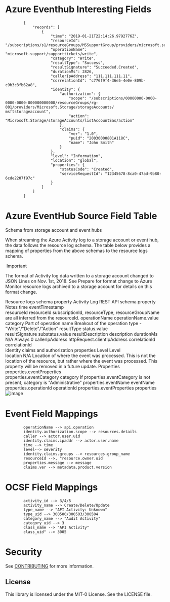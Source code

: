 # Azure Eventhub Interesting Fields

            {
                "records": [
                    {
                        "time": "2019-01-21T22:14:26.9792776Z",
                        "resourceId": "/subscriptions/s1/resourceGroups/MSSupportGroup/providers/microsoft.support/supporttickets/123456112305841",
                        "operationName": "microsoft.support/supporttickets/write",
                        "category": "Write",
                        "resultType": "Success",
                        "resultSignature": "Succeeded.Created",
                        "durationMs": 2826,
                        "callerIpAddress": "111.111.111.11",
                        "correlationId": "c776f9f4-36e5-4e0e-809b-c9b3c3fb62a8",
                        "identity": {
                            "authorization": {
                                "scope": "/subscriptions/00000000-0000-0000-0000-000000000000/resourceGroups/rg-001/providers/Microsoft.Storage/storageAccounts/       msftstorageaccount",
                                "action": "Microsoft.Storage/storageAccounts/listAccountSas/action"
                            },
                            "claims": {
                                "ver": "1.0",
                                "puid": "20030000801A118C",
                                "name": "John Smith"
                            }
                        },
                        "level": "Information",
                        "location": "global",
                        "properties": {
                            "statusCode": "Created",
                            "serviceRequestId": "12345678-8ca0-47ad-9b80-6cde2207f97c"
                        }
                    }
                ]
            }


# Azure EventHub Source Field Table

Schema from storage account and event hubs		
		
When streaming the Azure Activity log to a storage account or event hub, the data follows the resource log schema. The table below provides a mapping of properties from the above schemas to the resource logs schema.		
		
 Important		
		
The format of Activity log data written to a storage account changed to JSON Lines on Nov. 1st, 2018. See Prepare for format change to Azure Monitor resource logs archived to a storage account for details on this format change.		
		
Resource logs schema property	Activity Log REST API schema property	Notes
time	eventTimestamp	
resourceId	resourceId	subscriptionId, resourceType, resourceGroupName are all inferred from the resourceId.
operationName	operationName.value	
category	Part of operation name	Breakout of the operation type - "Write"/"Delete"/"Action"
resultType	status.value	
resultSignature	substatus.value	
resultDescription	description	
durationMs	N/A	Always 0
callerIpAddress	httpRequest.clientIpAddress	
correlationId	correlationId	
identity	claims and authorization properties	
Level	Level	
location	N/A	Location of where the event was processed. This is not the location of the resource, but rather where the event was processed. This property will be removed in a future update.
Properties	properties.eventProperties	
properties.eventCategory	category	If properties.eventCategory is not present, category is "Administrative"
properties.eventName	eventName	
properties.operationId	operationId	
properties.eventProperties	properties	
![image](https://github.com/aws-samples/amazon-security-lake-custom-data/assets/106110648/5e3e9f0c-4daf-4196-8589-afa5d270ddfc)




# Event Field Mappings

            operationName --> api.operation
            identity.authorization.scope --> resources.details
            caller --> actor.user.uid
            identity.claims.ipaddr --> actor.user.name
            time --> time
            level--> severity
            identity.claims.groups --> resources.group_name
            resourceId -->, "resource.owner.uid
            properties.message --> message
            claims.ver --> metadata.product.version
            
# OCSF Field Mappings

            activity_id --> 3/4/5
            activity_name --> Create/Delete/Update
            type_name --> "API Activity: Unknown"
            type_uid --> 300500/300503/300504
            category_name --> "Audit Activity"
            category_uid --> 3
            class_name --> "API Activity"
            class_uid" --> 3005

# Security

See [CONTRIBUTING](CONTRIBUTING.md#security-issue-notifications) for more information.

## License

This library is licensed under the MIT-0 License. See the LICENSE file.

